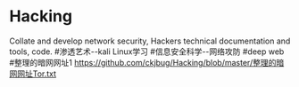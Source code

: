 # Hacking
Collate and develop network security, Hackers technical documentation and tools, code.
#渗透艺术--kali Linux学习
#信息安全科学--网络攻防
#deep web
#整理的暗网网址1 https://github.com/ckjbug/Hacking/blob/master/整理的暗网网址Tor.txt
